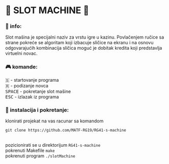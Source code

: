 # 🎰 SLOT MACHINE 🎰

### 📝 info:
Slot mašina je specijalni naziv za vrstu igre u kazinu. Povlačenjem ručice sa strane pokreće se algoritam koji izbacuje sličice na ekranu i na osnovu odgovarajućih kombinacija sličica moguć je dobitak kredita koji predstavlja virtuelni novac.<br>

### :video_game: komande:
🇸 - startovanje programa  <br>
🇷 - podizanje novca <br>
<kbd>SPACE</kbd> - pokretanje slot mašine <br>
<kbd>ESC</kbd> - izlazak iz programa

### :wrench: instalacija i pokretanje:
klonirati projekat na vas racunar sa komandom 
``` 
git clone https://github.com/MATF-RG19/RG41-s-machine 
``` 
<br> pozicionirati se u direktorijum 
`
RG41-s-machine
` <br>
pokrenuti Makefile `make`<br>
pokrenuti program `./slotMachine`
